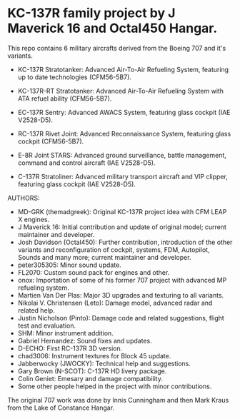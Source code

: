 # KC-137R family project by J Maverick 16 and Octal450 Hangar.

This repo contains 6 military aircrafts derived from the Boeing 707 and it's variants.

- KC-137R Stratotanker: Advanced Air-To-Air Refueling System, featuring up to date technologies (CFM56-5B7).

- KC-137R-RT Stratotanker: Advanced Air-To-Air Refueling System with ATA refuel ability (CFM56-5B7).

- EC-137R Sentry: Advanced AWACS System, featuring glass cockpit (IAE V2528-D5).

- RC-137R Rivet Joint: Advanced Reconnaissance System, featuring glass cockpit (CFM56-5B7).

- E-8R Joint STARS: Advanced ground surveillance, battle management, command and control aircraft (IAE V2528-D5).

- C-137R Stratoliner: Advanced military transport aircraft and VIP clipper, featuring glass cockpit (IAE V2528-D5).

AUTHORS:
* MD-GRK (themadgreek): Original KC-137R project idea with CFM LEAP X engines.
* J Maverick 16: Initial contribution and update of original model; current maintainer and developer.
* Josh Davidson (Octal450): Further contribution, introduction of the other variants and reconfiguration of cockpit, systems, FDM, Autopilot, Sounds and many more; current maintainer and developer.
* peter305305: Minor sound update.
* FL2070: Custom sound pack for engines and other.
* onox: Importation of some of his former 707 project with advanced MP refueling system.
* Martien Van Der Plas: Major 3D upgrades and texturing to all variants.
* Nikolai V. Christensen (Leto): Damage model, advanced radar and related help.
* Justin Nicholson (Pinto): Damage code and related suggestions, flight test and evaluation.
* SHM: Minor instrument addition.
* Gabriel Hernandez: Sound fixes and updates.
* D-ECHO: First RC-137R 3D version.
* chad3006: Instrument textures for Block 45 update.
* Jabberwocky (JWOCKY): Technical help and suggestions.
* Gary Brown (N-SCOT): C-137R HD livery package.
* Colin Geniet: Emesary and damage compatibility.
* Some other people helped in the project with minor contributions.

The original 707 work was done by Innis Cunningham and then Mark Kraus from the Lake of Constance Hangar.